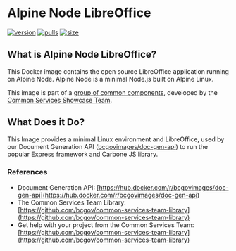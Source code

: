 # Alpine Node LibreOffice

[![version](https://img.shields.io/docker/v/bcgovimages/alpine-node-libreoffice.svg?sort=semver)](https://hub.docker.com/r/bcgovimages/alpine-node-libreoffice)
[![pulls](https://img.shields.io/docker/pulls/bcgovimages/alpine-node-libreoffice.svg)](https://hub.docker.com/r/bcgovimages/alpine-node-libreoffice)
[![size](https://img.shields.io/docker/image-size/bcgovimages/alpine-node-libreoffice.svg)](https://hub.docker.com/r/bcgovimages/alpine-node-libreoffice)

## What is Alpine Node LibreOffice?

This Docker image contains the open source LibreOffice application running on Alpine Node.
Alpine Node is a minimal Node.js built on Alpine Linux.

This image is part of a [group of common components](https://github.com/bcgov/common-services-team-library), developed by the [Common Services Showcase Team](https://bcgov.github.io/common-service-showcase/).

## What Does it Do?

This Image provides a minimal Linux environment and LibreOffice, used by our Document Generation API ([bcgovimages/doc-gen-api](https://hub.docker.com/repository/docker/bcgovimages/doc-gen-ap)) to run the popular Express framework and Carbone JS library.

### References

- Document Generation API: [https://hub.docker.com/r/bcgovimages/doc-gen-api](https://hub.docker.com/r/bcgovimages/doc-gen-api)
- The Common Services Team Library: [https://github.com/bcgov/common-services-team-library](https://github.com/bcgov/common-services-team-library)
- Get help with your project from the Common Services Team: [https://github.com/bcgov/common-services-team-library](https://github.com/bcgov/common-services-team-library)
